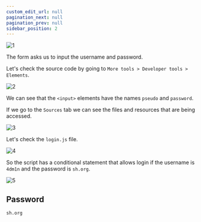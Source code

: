 ```yaml
---
custom_edit_url: null
pagination_next: null
pagination_prev: null
sidebar_position: 2
---
```


![1](https://github.com/Knign/Write-ups/assets/110326359/7e4b2f66-5145-44ab-b922-b35974f6e749)

The form asks us to input the username and password.

Let's check the source code by going to `More tools > Developer tools > Elements`.

![2](https://github.com/Knign/Write-ups/assets/110326359/6e7bfa3d-65ba-483d-bded-862ef19ab292)

We can see that the `<input>` elements have the names `pseudo` and `password`.

If we go to the `Sources` tab we can see the files and resources that are being accessed.

![3](https://github.com/Knign/Write-ups/assets/110326359/58ea15f1-dd41-4332-beff-13133f3e503f)

Let's check the `login.js` file.

![4](https://github.com/Knign/Write-ups/assets/110326359/4d91d94e-c728-450f-8d6c-234d21e93684)

So the script has a conditional statement that allows login if the username is `4dm1n` and the password is `sh.org`.

![5](https://github.com/Knign/Write-ups/assets/110326359/3ec747e4-dd12-45cd-8381-fd825bfd1966)

## Password
```
sh.org
```
